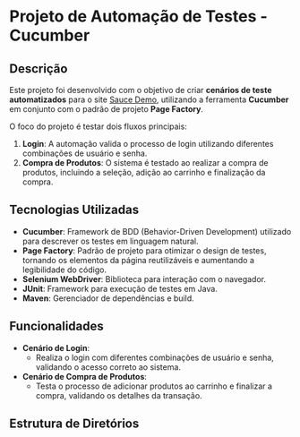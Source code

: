# Projeto de Automação de Testes - Cucumber

## Descrição

Este projeto foi desenvolvido com o objetivo de criar **cenários de teste automatizados** para o site [Sauce Demo](https://www.saucedemo.com), utilizando a ferramenta **Cucumber** 
em conjunto com o padrão de projeto **Page Factory**.

O foco do projeto é testar dois fluxos principais:
1. **Login**: A automação valida o processo de login utilizando diferentes combinações de usuário e senha.
2. **Compra de Produtos**: O sistema é testado ao realizar a compra de produtos, incluindo a seleção, adição ao carrinho e finalização da compra.


## Tecnologias Utilizadas

- **Cucumber**: Framework de BDD (Behavior-Driven Development) utilizado para descrever os testes em linguagem natural.
- **Page Factory**: Padrão de projeto para otimizar o design de testes, tornando os elementos da página reutilizáveis e aumentando a legibilidade do código.
- **Selenium WebDriver**: Biblioteca para interação com o navegador.
- **JUnit**: Framework para execução de testes em Java.
- **Maven**: Gerenciador de dependências e build.

## Funcionalidades

- **Cenário de Login**: 
  - Realiza o login com diferentes combinações de usuário e senha, validando o acesso correto ao sistema.
- **Cenário de Compra de Produtos**: 
  - Testa o processo de adicionar produtos ao carrinho e finalizar a compra, validando os detalhes da transação.

## Estrutura de Diretórios

